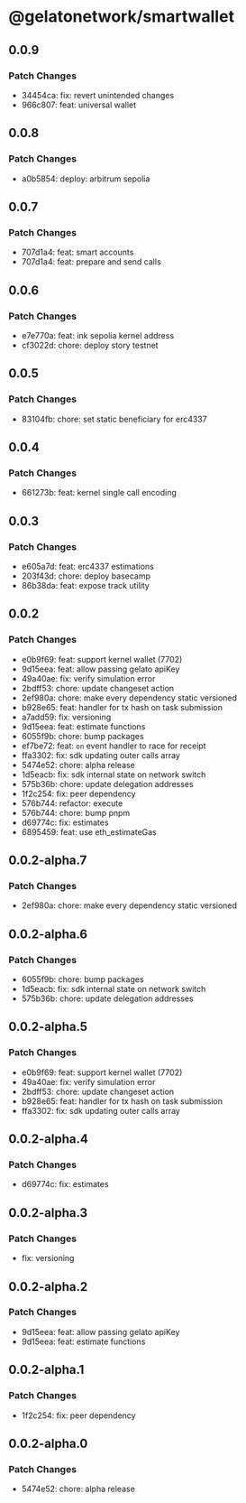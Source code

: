 # @gelatonetwork/smartwallet

## 0.0.9

### Patch Changes

- 34454ca: fix: revert unintended changes
- 966c807: feat: universal wallet

## 0.0.8

### Patch Changes

- a0b5854: deploy: arbitrum sepolia

## 0.0.7

### Patch Changes

- 707d1a4: feat: smart accounts
- 707d1a4: feat: prepare and send calls

## 0.0.6

### Patch Changes

- e7e770a: feat: ink sepolia kernel address
- cf3022d: chore: deploy story testnet

## 0.0.5

### Patch Changes

- 83104fb: chore: set static beneficiary for erc4337

## 0.0.4

### Patch Changes

- 661273b: feat: kernel single call encoding

## 0.0.3

### Patch Changes

- e605a7d: feat: erc4337 estimations
- 203f43d: chore: deploy basecamp
- 86b38da: feat: expose track utility

## 0.0.2

### Patch Changes

- e0b9f69: feat: support kernel wallet (7702)
- 9d15eea: feat: allow passing gelato apiKey
- 49a40ae: fix: verify simulation error
- 2bdff53: chore: update changeset action
- 2ef980a: chore: make every dependency static versioned
- b928e65: feat: handler for tx hash on task submission
- a7add59: fix: versioning
- 9d15eea: feat: estimate functions
- 6055f9b: chore: bump packages
- ef7be72: feat: `on` event handler to race for receipt
- ffa3302: fix: sdk updating outer calls array
- 5474e52: chore: alpha release
- 1d5eacb: fix: sdk internal state on network switch
- 575b36b: chore: update delegation addresses
- 1f2c254: fix: peer dependency
- 576b744: refactor: execute
- 576b744: chore: bump pnpm
- d69774c: fix: estimates
- 6895459: feat: use eth_estimateGas

## 0.0.2-alpha.7

### Patch Changes

- 2ef980a: chore: make every dependency static versioned

## 0.0.2-alpha.6

### Patch Changes

- 6055f9b: chore: bump packages
- 1d5eacb: fix: sdk internal state on network switch
- 575b36b: chore: update delegation addresses

## 0.0.2-alpha.5

### Patch Changes

- e0b9f69: feat: support kernel wallet (7702)
- 49a40ae: fix: verify simulation error
- 2bdff53: chore: update changeset action
- b928e65: feat: handler for tx hash on task submission
- ffa3302: fix: sdk updating outer calls array

## 0.0.2-alpha.4

### Patch Changes

- d69774c: fix: estimates

## 0.0.2-alpha.3

### Patch Changes

- fix: versioning

## 0.0.2-alpha.2

### Patch Changes

- 9d15eea: feat: allow passing gelato apiKey
- 9d15eea: feat: estimate functions

## 0.0.2-alpha.1

### Patch Changes

- 1f2c254: fix: peer dependency

## 0.0.2-alpha.0

### Patch Changes

- 5474e52: chore: alpha release
